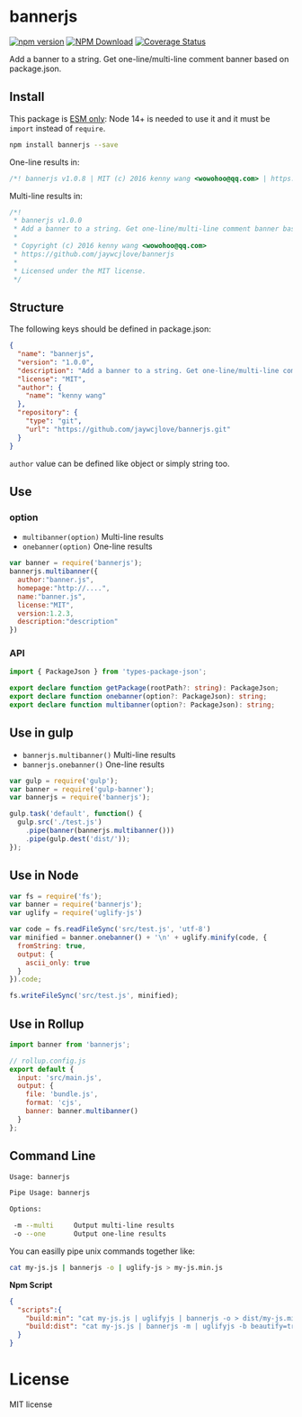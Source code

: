# bannerjs

[![npm version](https://img.shields.io/npm/v/bannerjs.svg)](https://www.npmjs.com/package/bannerjs) [![NPM Download](https://img.shields.io/npm/dm/bannerjs.svg?style=flat)](https://www.npmjs.com/package/bannerjs) [![Coverage Status](https://jaywcjlove.github.io/bannerjs/badges.svg)](https://jaywcjlove.github.io/bannerjs/lcov-report/)

Add a banner to a string. Get one-line/multi-line comment banner based on package.json.

## Install

This package is [ESM only](https://gist.github.com/sindresorhus/a39789f98801d908bbc7ff3ecc99d99c): Node 14+ is needed to use it and it must be `import` instead of `require`.

```bash
npm install bannerjs --save
```

One-line results in:

```js
/*! bannerjs v1.0.8 | MIT (c) 2016 kenny wang <wowohoo@qq.com> | https://github.com/jaywcjlove/bannerjs */
```

Multi-line results in:

```js
/*!
 * bannerjs v1.0.0
 * Add a banner to a string. Get one-line/multi-line comment banner based on package.json.
 * 
 * Copyright (c) 2016 kenny wang <wowohoo@qq.com>
 * https://github.com/jaywcjlove/bannerjs
 *
 * Licensed under the MIT license.
 */
```

## Structure

The following keys should be defined in package.json:

```json
{
  "name": "bannerjs",
  "version": "1.0.0",
  "description": "Add a banner to a string. Get one-line/multi-line comment banner based on package.json.",
  "license": "MIT",
  "author": {
    "name": "kenny wang"
  },
  "repository": {
    "type": "git",
    "url": "https://github.com/jaywcjlove/bannerjs.git"
  }
}
```

`author` value can be defined like object or simply string too.


## Use

### option

- `multibanner(option)` Multi-line results
- `onebanner(option)` One-line results

```js
var banner = require('bannerjs');
bannerjs.multibanner({
  author:"banner.js",
  homepage:"http://....",
  name:"banner.js",
  license:"MIT",
  version:1.2.3,
  description:"description"
})
```

### API

```ts
import { PackageJson } from 'types-package-json';

export declare function getPackage(rootPath?: string): PackageJson;
export declare function onebanner(option?: PackageJson): string;
export declare function multibanner(option?: PackageJson): string;
```

## Use in gulp

- `bannerjs.multibanner()` Multi-line results
- `bannerjs.onebanner()` One-line results

```js 
var gulp = require('gulp');
var banner = require('gulp-banner');
var bannerjs = require('bannerjs');

gulp.task('default', function() {
  gulp.src('./test.js')
    .pipe(banner(bannerjs.multibanner()))
    .pipe(gulp.dest('dist/'));
});
```

## Use in Node

```js
var fs = require('fs');
var banner = require('bannerjs');
var uglify = require('uglify-js')

var code = fs.readFileSync('src/test.js', 'utf-8')
var minified = banner.onebanner() + '\n' + uglify.minify(code, {
  fromString: true,
  output: {
    ascii_only: true
  }
}).code;

fs.writeFileSync('src/test.js', minified);
```

## Use in Rollup

```js
import banner from 'bannerjs';

// rollup.config.js
export default {
  input: 'src/main.js',
  output: {
    file: 'bundle.js',
    format: 'cjs',
    banner: banner.multibanner()
  }
};
```


## Command Line

```bash
Usage: bannerjs

Pipe Usage: bannerjs

Options:

 -m --multi     Output multi-line results
 -o --one       Output one-line results
```

You can easilly pipe unix commands together like:

```bash
cat my-js.js | bannerjs -o | uglify-js > my-js.min.js
```

**Npm Script**

```json
{
  "scripts":{
    "build:min": "cat my-js.js | uglifyjs | bannerjs -o > dist/my-js.min.js",
    "build:dist": "cat my-js.js | bannerjs -m | uglifyjs -b beautify=true --comments 'all' > dist/my-js.js "
  }
}
```

# License

MIT license
